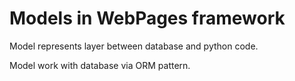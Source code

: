 Models in WebPages framework
===

Model represents layer between database and python code.

Model work with database via ORM pattern.
